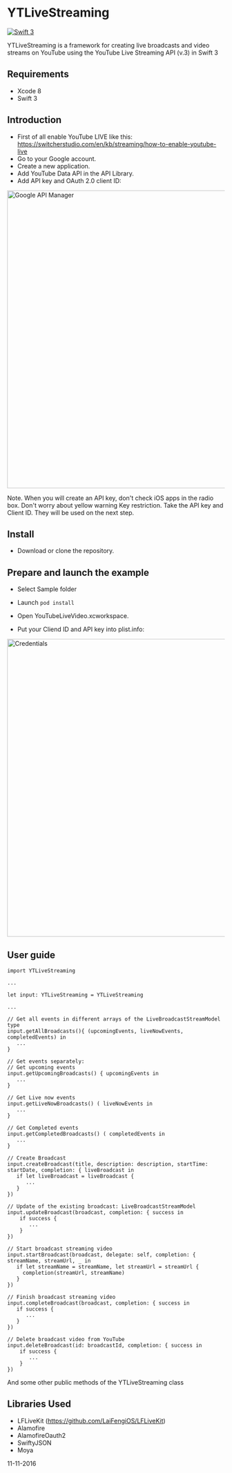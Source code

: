 # YTLiveStreaming

[![Swift 3](https://img.shields.io/badge/Swift-3-orange.svg?style=flat)](https://swift.org/)

YTLiveStreaming is a framework for creating live broadcasts and video streams on YouTube using the YouTube Live Streaming API
(v.3) in Swift 3 

## Requirements

- Xcode 8
- Swift 3

## Introduction

- First of all enable YouTube LIVE like this: https://switcherstudio.com/en/kb/streaming/how-to-enable-youtube-live 
- Go to your Google account.
- Create a new application.
- Add YouTube Data API in the API Library.  
- Add API key and OAuth 2.0 client ID:

<img src="https://cloud.githubusercontent.com/assets/2775621/20235174/ca7cbf8e-a893-11e6-9753-b148cdec249e.png" alt="Google API Manager" style="width: 690px;" />

Note. When you will create an API key, don't check iOS apps in the radio box. Don't worry about yellow warning Key restriction. Take the API key and Client ID. They will be used on the next step.

## Install

- Download or clone the repository.

## Prepare and launch the example

- Select Sample folder

- Launch  `pod install`   

- Open YouTubeLiveVideo.xcworkspace.

- Put your Cliend ID and API key into plist.info:

<img src="https://cloud.githubusercontent.com/assets/2775621/20235407/9d4de014-a899-11e6-825b-fb46a4da49fe.png" alt="Credentials" style="width: 690px;" />

## User guide

	import YTLiveStreaming

	...

	let input: YTLiveStreaming = YTLiveStreaming

	...

	// Get all events in different arrays of the LiveBroadcastStreamModel type 
	input.getAllBroadcasts(){ (upcomingEvents, liveNowEvents, completedEvents) in
	   ...
	}

	// Get events separately:
	// Get upcoming events
	input.getUpcomingBroadcasts() { upcomingEvents in
	   ...
	} 

	// Get Live now events
	input.getLiveNowBroadcasts() ( liveNowEvents in
	   ...
	} 

	// Get Completed events
	input.getCompletedBroadcasts() ( completedEvents in
	   ...
	} 

	// Create Broadcast
	input.createBroadcast(title, description: description, startTime: startDate, completion: { liveBroadcast in
	   if let liveBroadcast = liveBroadcast {
	      ...
	   }
	})

	// Update of the existing broadcast: LiveBroadcastStreamModel
	input.updateBroadcast(broadcast, completion: { success in
	    if success {
	       ...
	    }      
	})

	// Start broadcast streaming video
	input.startBroadcast(broadcast, delegate: self, completion: { streamName, streamUrl, _ in
	   if let streamName = streamName, let streamUrl = streamUrl {
	     completion(streamUrl, streamName)
	   }
	})

	// Finish broadcast streaming video
	input.completeBroadcast(broadcast, completion: { success in
	   if success {
	      ...
	   }
	})

	// Delete broadcast video from YouTube
	input.deleteBroadcast(id: broadcastId, completion: { success in
	    if success {
	       ...
	    }
	})
	

And some other public methods of the YTLiveStreaming class  

## Libraries Used

- LFLiveKit (https://github.com/LaiFengiOS/LFLiveKit)
- Alamofire
- AlamofireOauth2
- SwiftyJSON
- Moya




11-11-2016
